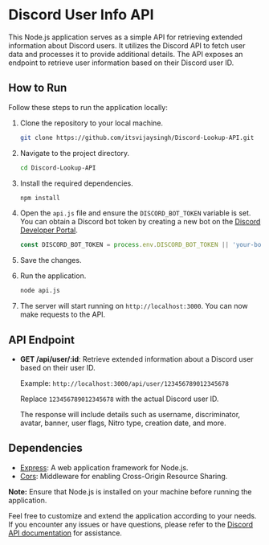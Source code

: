 # Discord User Info API

This Node.js application serves as a simple API for retrieving extended information about Discord users. It utilizes the Discord API to fetch user data and processes it to provide additional details. The API exposes an endpoint to retrieve user information based on their Discord user ID.

## How to Run

Follow these steps to run the application locally:

1. Clone the repository to your local machine.

    ```bash
    git clone https://github.com/itsvijaysingh/Discord-Lookup-API.git
    ```

2. Navigate to the project directory.

    ```bash
    cd Discord-Lookup-API
    ```

3. Install the required dependencies.

    ```bash
    npm install
    ```

4. Open the `api.js` file and ensure the `DISCORD_BOT_TOKEN` variable is set. You can obtain a Discord bot token by creating a new bot on the [Discord Developer Portal](https://discord.com/developers/applications).

    ```javascript
    const DISCORD_BOT_TOKEN = process.env.DISCORD_BOT_TOKEN || 'your-bot-token-here';
    ```

5. Save the changes.

6. Run the application.

    ```bash
    node api.js
    ```

7. The server will start running on `http://localhost:3000`. You can now make requests to the API.

## API Endpoint

- **GET /api/user/:id**: Retrieve extended information about a Discord user based on their user ID.

    Example: `http://localhost:3000/api/user/123456789012345678`

    Replace `123456789012345678` with the actual Discord user ID.

    The response will include details such as username, discriminator, avatar, banner, user flags, Nitro type, creation date, and more.

## Dependencies

- [Express](https://expressjs.com/): A web application framework for Node.js.
- [Cors](https://www.npmjs.com/package/cors): Middleware for enabling Cross-Origin Resource Sharing.

**Note:** Ensure that Node.js is installed on your machine before running the application.

Feel free to customize and extend the application according to your needs. If you encounter any issues or have questions, please refer to the [Discord API documentation](https://discord.com/developers/docs/intro) for assistance.
